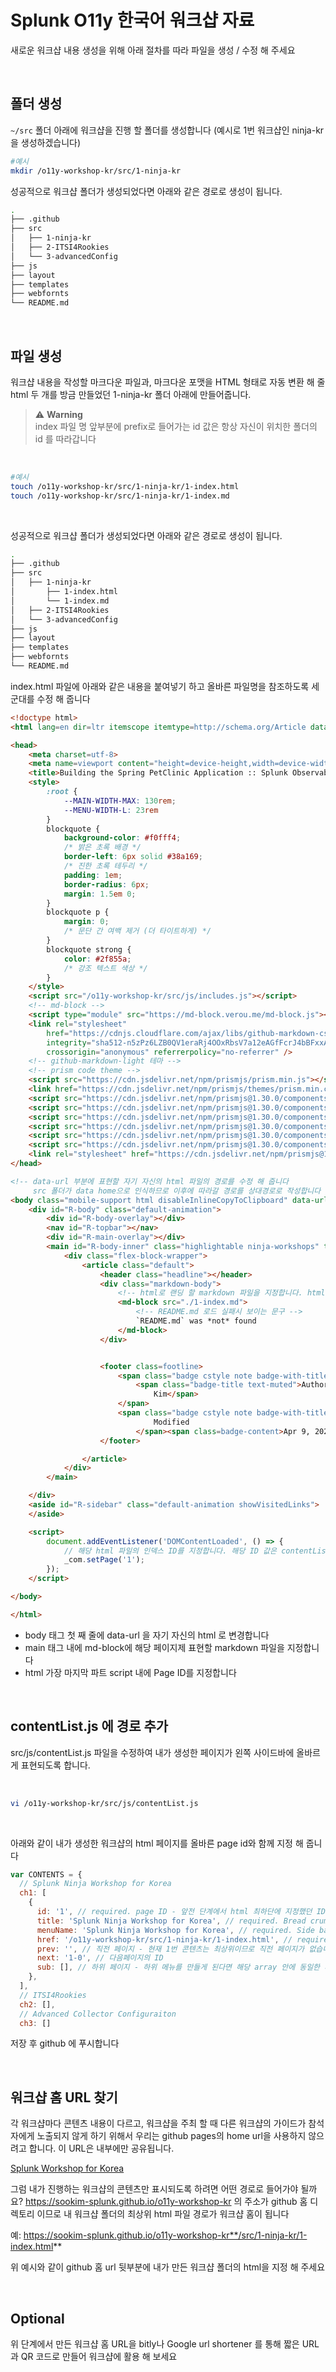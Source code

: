 # Splunk O11y 한국어 워크샵 자료

새로운 워크샵 내용 생성을 위해 아래 절차를 따라 파일을 생성 / 수정 해 주세요

<br>

## 폴더 생성

`~/src` 폴더 아래에 워크샵을 진행 할 폴더를 생성합니다 (예시로 1번 워크샵인 ninja-kr을 생성하겠습니다)

```bash
#예시
mkdir /o11y-workshop-kr/src/1-ninja-kr
```

성공적으로 워크샵 폴더가 생성되었다면 아래와 같은 경로로 생성이 됩니다.

```bash
.
├── .github
├── src
│   ├── 1-ninja-kr
│   ├── 2-ITSI4Rookies
│   └── 3-advancedConfig
├── js
├── layout
├── templates
├── webfornts
└── README.md

```

<br>

## 파일 생성

워크샵 내용을 작성할 마크다운 파일과, 마크다운 포맷을 HTML 형태로 자동 변환 해 줄 html 두 개를 방금 만들었던 1-ninja-kr 폴더 아래에 만들어줍니다.
<br>

> ⚠️ **Warning** <br>
> index 파일 명 앞부분에 prefix로 들어가는 id 값은 항상 자신이 위치한 폴더의 id 를 따라갑니다

<br>

```bash
#예시
touch /o11y-workshop-kr/src/1-ninja-kr/1-index.html
touch /o11y-workshop-kr/src/1-ninja-kr/1-index.md
```

<br>

성공적으로 워크샵 폴더가 생성되었다면 아래와 같은 경로로 생성이 됩니다.

```bash
.
├── .github
├── src
│   ├── 1-ninja-kr
│       ├── 1-index.html
│       └── 1-index.md
│   ├── 2-ITSI4Rookies
│   └── 3-advancedConfig
├── js
├── layout
├── templates
├── webfornts
└── README.md

```

index.html 파일에 아래와 같은 내용을 붙여넣기 하고 올바른 파일명을 참조하도록 세 군대를 수정 해 줍니다

```html
<!doctype html>
<html lang=en dir=ltr itemscope itemtype=http://schema.org/Article data-r-output-format=html>

<head>
    <meta charset=utf-8>
    <meta name=viewport content="height=device-height,width=device-width,initial-scale=1,minimum-scale=1">
    <title>Building the Spring PetClinic Application :: Splunk Observability Cloud Workshops</title>
    <style>
        :root {
            --MAIN-WIDTH-MAX: 130rem;
            --MENU-WIDTH-L: 23rem
        }
        blockquote {
            background-color: #f0fff4;
            /* 밝은 초록 배경 */
            border-left: 6px solid #38a169;
            /* 진한 초록 테두리 */
            padding: 1em;
            border-radius: 6px;
            margin: 1.5em 0;
        }
        blockquote p {
            margin: 0;
            /* 문단 간 여백 제거 (더 타이트하게) */
        }
        blockquote strong {
            color: #2f855a;
            /* 강조 텍스트 색상 */
        }
    </style>
    <script src="/o11y-workshop-kr/src/js/includes.js"></script>
    <!-- md-block -->
    <script type="module" src="https://md-block.verou.me/md-block.js"></script>
    <link rel="stylesheet"
        href="https://cdnjs.cloudflare.com/ajax/libs/github-markdown-css/5.2.0/github-markdown-light.css"
        integrity="sha512-n5zPz6LZB0QV1eraRj4OOxRbsV7a12eAGfFcrJ4bBFxxAwwYDp542z5M0w24tKPEhKk2QzjjIpR5hpOjJtGGoA=="
        crossorigin="anonymous" referrerpolicy="no-referrer" />
    <!-- github-markdown-light 테마 -->
    <!-- prism code theme -->
    <script src="https://cdn.jsdelivr.net/npm/prismjs/prism.min.js"></script>
    <link href="https://cdn.jsdelivr.net/npm/prismjs/themes/prism.min.css" rel="stylesheet">
    <script src="https://cdn.jsdelivr.net/npm/prismjs@1.30.0/components/prism-bash.min.js"></script>
    <script src="https://cdn.jsdelivr.net/npm/prismjs@1.30.0/components/prism-javascript.min.js"></script>
    <script src="https://cdn.jsdelivr.net/npm/prismjs@1.30.0/components/prism-python.min.js"></script>
    <script src="https://cdn.jsdelivr.net/npm/prismjs@1.30.0/components/prism-json.min.js"></script>
    <script src="https://cdn.jsdelivr.net/npm/prismjs@1.30.0/components/prism-yaml.min.js"></script>
    <script src="https://cdn.jsdelivr.net/npm/prismjs@1.30.0/components/prism-go.min.js"></script>
    <link rel="stylesheet" href="https://cdn.jsdelivr.net/npm/prismjs@1.30.0/themes/prism.min.css">
</head>

<!-- data-url 부분에 표현할 자기 자신의 html 파일의 경로를 수정 해 줍니다
     src 폴더가 data home으로 인식하므로 이후에 따라갈 경로를 상대경로로 작성합니다 -->
<body class="mobile-support html disableInlineCopyToClipboard" data-url="1-ninja-kr/1-index.html">
    <div id="R-body" class="default-animation">
        <div id="R-body-overlay"></div>
        <nav id="R-topbar"></nav>
        <div id="R-main-overlay"></div>
        <main id="R-body-inner" class="highlightable ninja-workshops" tabindex=-1>
            <div class="flex-block-wrapper">
                <article class="default">
                    <header class="headline"></header>
                    <div class="markdown-body">
                        <!-- html로 랜딩 할 markdown 파일을 지정합니다. html과 md는 항상 같은 경로에 있을 것이므로 ./ 이후에 인덱스 파일 이름만 좀 신경써서 적어줍니다 -->
                        <md-block src="./1-index.md">
                            <!-- README.md 로드 실패시 보이는 문구 -->
                            `README.md` was *not* found
                        </md-block>
                    </div>


                    <footer class=footline>
                        <span class="badge cstyle note badge-with-title">
                            <span class="badge-title text-muted">Authors</span><span class="badge-content">SooKyung
                                Kim</span>
                        </span>
                        <span class="badge cstyle note badge-with-title"><span class=badge-title class=text-muted>Last
                                Modified
                            </span><span class=badge-content>Apr 9, 2025</span></span>
                    </footer>

                </article>
            </div>
        </main>

    </div>
    <aside id="R-sidebar" class="default-animation showVisitedLinks">
    </aside>

    <script>
        document.addEventListener('DOMContentLoaded', () => {
            // 해당 html 파일의 인덱스 ID를 지정합니다. 해당 ID 값은 contentList.js 파일에도 적용되므로 유니크하게 적어줍니다
            _com.setPage('1');
        });
    </script>

</body>

</html>
```

- body 태그 첫 째 줄에 data-url 을 자기 자신의 html 로 변경합니다
- main 태그 내에 md-block에 해당 페이지제 표현할 markdown 파일을 지정합니다
- html 가장 마지막 파트 script 내에 Page ID를 지정합니다

<br>

## contentList.js 에 경로 추가

src/js/contentList.js 파일을 수정하여 내가 생성한 페이지가 왼쪽 사이드바에 올바르게 표현되도록 합니다.

<br>

```bash
vi /o11y-workshop-kr/src/js/contentList.js
```

<br>

아래와 같이 내가 생성한 워크샵의 html 페이지를 올바른 page id와 함께 지정 해 줍니다

```js
var CONTENTS = {
  // Splunk Ninja Workshop for Korea
  ch1: [
    {
      id: '1', // required. page ID - 앞전 단계에서 html 최하단에 지정했던 ID를 적어줍니다
      title: 'Splunk Ninja Workshop for Korea', // required. Bread crumbs text
      menuName: 'Splunk Ninja Workshop for Korea', // required. Side bar text
      href: '/o11y-workshop-kr/src/1-ninja-kr/1-index.html', // required. HTML file path. 사이드바 메뉴를 눌렀을때 표현될 html 파일 경로입니다.
      prev: '', // 직전 페이지 - 현재 1번 콘텐츠는 최상위이므로 직전 페이지가 없습니다
      next: '1-0', // 다음페이지의 ID
      sub: [], // 하위 페이지 - 하위 메뉴를 만들게 된다면 해당 array 안에 동일한 페이지 설정을 넣어줍니다
    },
  ],
  // ITSI4Rookies
  ch2: [],
  // Advanced Collector Configuraiton
  ch3: []
```

저장 후 github 에 푸시합니다

<br>

## 워크샵 홈 URL 찾기

각 워크샵마다 콘텐츠 내용이 다르고, 워크샵을 주최 할 때 다른 워크샵의 가이드가 참석자에게 노출되지 않게 하기 위해서 우리는 github pages의 home url을 사용하지 않으려고 합니다.
이 URL은 내부에만 공유됩니다.

[Splunk Workshop for Korea](https://sookim-splunk.github.io/o11y-workshop-kr)

그럼 내가 진행하는 워크샵의 콘텐츠만 표시되도록 하려면 어떤 경로로 들어가야 될까요?
https://sookim-splunk.github.io/o11y-workshop-kr 의 주소가 github 홈 디렉토리 이므로 내 워크샵 폴더의 최상위 html 파일 경로가 워크샵 홈이 됩니다

예: https://sookim-splunk.github.io/o11y-workshop-kr**/src/1-ninja-kr/1-index.html**

위 예시와 같이 github 홈 url 뒷부분에 내가 만든 워크샵 폴더의 html을 지정 해 주세요

<br>

## Optional

위 단계에서 만든 워크샵 홈 URL을 bitly나 Google url shortener 를 통해 짧은 URL과 QR 코드로 만들어 워크샵에 활용 해 보세요
